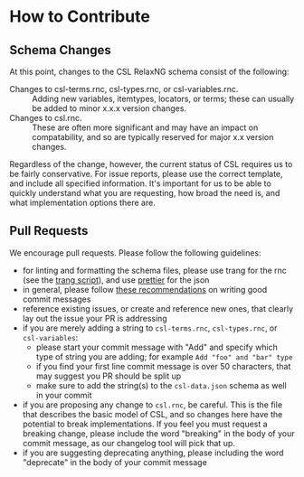 # How to Contribute

## Schema Changes

At this point, changes to the CSL RelaxNG schema consist of the following:

<dl>
  <dt>Changes to csl-terms.rnc, csl-types.rnc, or csl-variables.rnc.</dt>
  <dd>Adding new variables, itemtypes, locators, or terms; these can usually be added to minor x.x.x version changes.</dd>
  <dt>Changes to csl.rnc.</dt>
  <dd>These are often more significant and may have an impact on compatability, and so are typically reserved for major x.x version changes.</dd>
</dl>

Regardless of the change, however, the current status of CSL requires us to be fairly conservative. For issue reports, please use the correct template, and include all specified information. It's important for us to be able to quickly understand what you are requesting, how broad the need is, and what implementation options there are.

## Pull Requests

We encourage pull requests. Please follow the following guidelines:

- for linting and formatting the schema files, please use trang for the rnc (see the [trang script](https://github.com/citation-style-language/schema/blob/master/tools/rnc-validate-format.sh)), and use [prettier](https://prettier.io) for the json
- in general, please follow [these recommendations](https://www.freecodecamp.org/news/writing-good-commit-messages-a-practical-guide/) on writing good commit messages
- reference existing issues, or create and reference new ones, that clearly lay out the issue your PR is addressing
- if you are merely adding a string to `csl-terms.rnc`, `csl-types.rnc`, or `csl-variables`:
   - please start your commit message with "Add" and specify which type of string you are adding; for example `Add "foo" and "bar" type`
   - if you find your first line commit message is over 50 characters, that may suggest you PR should be split up
   - make sure to add the string(s) to the `csl-data.json` schema as well in your commit
- if you are proposing any change to `csl.rnc`, be careful. This is the file that describes the basic model of CSL, and so changes here have the potential to break implementations. If you feel you must request a breaking change, please include the word "breaking" in the body of your commit message, as our changelog tool will pick that up.
- if you are suggesting deprecating anything, please including the word "deprecate" in the body of your commit message

